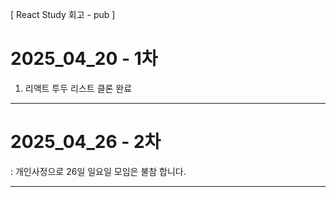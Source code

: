 [ React Study 회고 - pub ]

# 2025_04_20 - 1차

1. 리액트 투두 리스트 클론 완료

---

# 2025_04_26 - 2차

: 개인사정으로 26일 일요일 모임은 불참 합니다.

---
